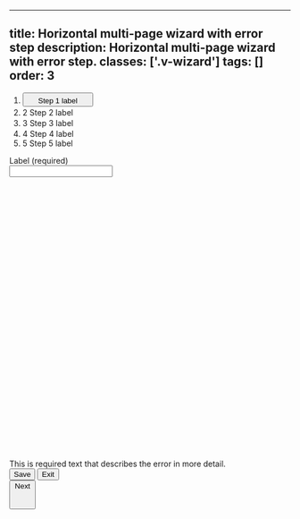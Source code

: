 <!--
 *              Copyright (c) 2025 Visa, Inc.
 *
 * Licensed under the Apache License, Version 2.0 (the "License");
 * you may not use this file except in compliance with the License.
 * You may obtain a copy of the License at
 *
 *         http://www.apache.org/licenses/LICENSE-2.0
 *
 * Unless required by applicable law or agreed to in writing, software
 * distributed under the License is distributed on an "AS IS" BASIS,
 * WITHOUT WARRANTIES OR CONDITIONS OF ANY KIND, either express or implied.
 * See the License for the specific language governing permissions and
 * limitations under the License.
 *
 -->
---
title: Horizontal multi-page wizard with error step
description: Horizontal multi-page wizard with error step. 
classes: ['.v-wizard']
tags: []
order: 3
---

<div class="v-flex v-flex-col v-gap-16">
  <ol class="v-wizard">
  <li class="v-wizard-step">
      <button class="v-wizard-step v-button v-button-tertiary v-typography-label-large-active v-typography-color-default" aria-label="Error Step 1 of 5">
        <span class="v-badge v-badge-icon v-badge-critical">
          <svg class="v-icon v-icon-tiny" aria-label="error" height="16" viewbox="0 0 16 16" width="16">
            <use href="#visa-error-alt-tiny">
            </use>
          </svg>
        </span>
        Step 1 label
        <svg class="v-icon v-icon-tiny" height="16" viewbox="0 0 16 16" width="16">
          <use href="#visa-chevron-right-tiny">
          </use>
        </svg>
      </button>
    </li>
    <li class="v-wizard-step" aria-label="Step 2 of 5" aria-label="Step 2 of 5">
      <span class="v-badge v-badge-icon v-badge-clear v-badge-subtle">
        2
      </span>
      Step 2 label
      <svg class="v-icon v-icon-tiny" height="16" viewbox="0 0 16 16" width="16">
        <use href="#visa-chevron-right-tiny">
        </use>
      </svg>
    </li>
    <li class="v-wizard-step" aria-label="Step 3 of 5">
      <span class="v-badge v-badge-icon v-badge-clear v-badge-subtle">
        3
      </span>
      Step 3 label
      <svg class="v-icon v-icon-tiny" height="16" viewbox="0 0 16 16" width="16">
        <use href="#visa-chevron-right-tiny">
        </use>
      </svg>
    </li>
    <li class="v-wizard-step" aria-label="Step 4 of 5">
      <span class="v-badge v-badge-icon v-badge-clear v-badge-subtle">
        4
      </span>
      Step 4 label
      <svg class="v-icon v-icon-tiny" height="16" viewbox="0 0 16 16" width="16">
        <use href="#visa-chevron-right-tiny">
        </use>
      </svg>
    </li>
    <li class="v-wizard-step" aria-label="Step 5 of 5">
      <span class="v-badge v-badge-icon v-badge-clear v-badge-subtle">
        5
      </span>
      Step 5 label
    </li>
  </ol>
  <div class="v-flex v-flex-col v-gap-4">
    <label class="v-label" for="input-test-error">
      Label (required)
    </label>
    <div class="v-input-container v-surface v-flex-row">
      <input aria-describedby="input-message-test-error" aria-invalid="true" class="v-input" id="input-test-error" name="text-input-error" type="text"/>
    </div>
    <span class="v-input-message" id="input-message-test-error">
      <svg aria-hidden="true" class="v-icon v-icon-visa v-icon-tiny" focusable="false" viewbox="0 0 16 16">
        <use href="#visa-error-tiny">
        </use>
      </svg>
      This is required text that describes the error in more detail.
    </span>
  </div>
  <div class="v-flex v-flex-row v-justify-content-between">
    <div class="v-flex v-flex-row v-gap-12">
      <button class="v-button v-button-secondary" type="button">
        Save
      </button>
      <button class="v-button v-button-tertiary" type="button">
        Exit
      </button>
    </div>
    <button class="v-button v-icon-two-color" type="button">
      Next
      <svg aria-hidden="true" class="v-icon v-icon-visa v-icon-tiny" focusable="false" viewbox="0 0 16 16">
        <use href="#visa-arrow-forward-tiny">
        </use>
      </svg>
    </button>
  </div>
</div>
